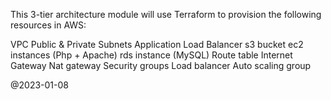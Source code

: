 This 3-tier architecture module will use Terraform to provision the following resources in AWS:

VPC
Public & Private Subnets
Application Load Balancer
s3 bucket
ec2 instances (Php + Apache)
rds instance (MySQL)
Route table
Internet Gateway
Nat gateway
Security groups
Load balancer
Auto scaling group

@2023-01-08